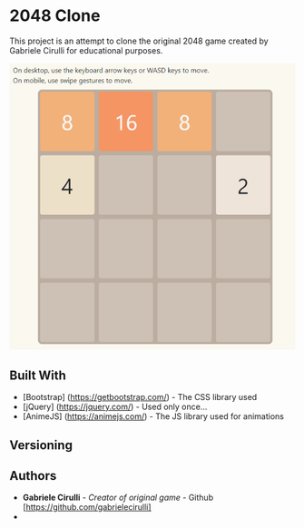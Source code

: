 # 2048 Clone
This project is an attempt to clone the original 2048 game created by Gabriele Cirulli for educational purposes.

![demo image](https://github.com/philliplam8/2048clone/blob/main/2048%20demo%20image.png?raw=true)

## Built With

* [Bootstrap] (https://getbootstrap.com/) - The CSS library used
* [jQuery] (https://jquery.com/) - Used only once...
* [AnimeJS] (https://animejs.com/) - The JS library used for animations

## Versioning

## Authors
* **Gabriele Cirulli** - *Creator of original game* - Github [https://github.com/gabrielecirulli]
* 
